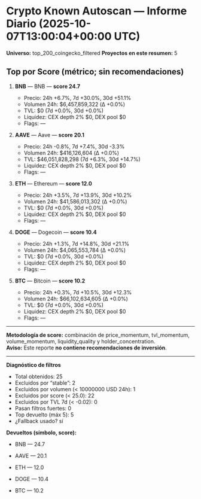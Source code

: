 # Crypto Known Autoscan — Informe Diario (2025-10-07T13:00:04+00:00 UTC)

**Universo:** top_200_coingecko_filtered
**Proyectos en este resumen:** 5

## Top por Score (métrico; sin recomendaciones)

1. **BNB** — BNB — **score 24.7**
   - Precio: 24h +6.7%, 7d +30.0%, 30d +51.1%
   - Volumen 24h: $6,457,859,322 (Δ +0.0%)
   - TVL: $0 (7d +0.0%, 30d +0.0%)
   - Liquidez: CEX depth 2% $0, DEX pool $0
   - Flags: —

2. **AAVE** — Aave — **score 20.1**
   - Precio: 24h -0.8%, 7d +7.4%, 30d -3.3%
   - Volumen 24h: $416,126,604 (Δ +0.0%)
   - TVL: $46,051,828,298 (7d +6.3%, 30d +14.7%)
   - Liquidez: CEX depth 2% $0, DEX pool $0
   - Flags: —

3. **ETH** — Ethereum — **score 12.0**
   - Precio: 24h +3.5%, 7d +13.9%, 30d +10.2%
   - Volumen 24h: $41,586,013,302 (Δ +0.0%)
   - TVL: $0 (7d +0.0%, 30d +0.0%)
   - Liquidez: CEX depth 2% $0, DEX pool $0
   - Flags: —

4. **DOGE** — Dogecoin — **score 10.4**
   - Precio: 24h +1.3%, 7d +14.8%, 30d +21.1%
   - Volumen 24h: $4,065,553,784 (Δ +0.0%)
   - TVL: $0 (7d +0.0%, 30d +0.0%)
   - Liquidez: CEX depth 2% $0, DEX pool $0
   - Flags: —

5. **BTC** — Bitcoin — **score 10.2**
   - Precio: 24h +0.3%, 7d +10.5%, 30d +12.3%
   - Volumen 24h: $66,102,634,605 (Δ +0.0%)
   - TVL: $0 (7d +0.0%, 30d +0.0%)
   - Liquidez: CEX depth 2% $0, DEX pool $0
   - Flags: —


---

**Metodología de score:** combinación de price_momentum, tvl_momentum, volume_momentum, liquidity_quality y holder_concentration.  
**Aviso:** Este reporte **no contiene recomendaciones de inversión**.


---
**Diagnóstico de filtros**

- Total obtenidos: 25
- Excluidos por “stable”: 2
- Excluidos por volumen (< 10000000 USD 24h): 1
- Excluidos por score (< 25.0): 22
- Excluidos por TVL 7d (< -0.02): 0
- Pasan filtros fuertes: 0
- Top devuelto (máx 5): 5
- ¿Fallback usado? sí


**Devueltos (símbolo, score):**

- BNB — 24.7

- AAVE — 20.1

- ETH — 12.0

- DOGE — 10.4

- BTC — 10.2


